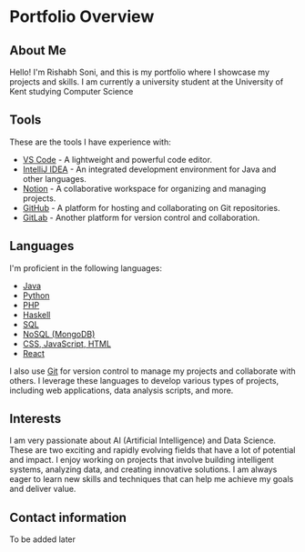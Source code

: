 # Portfolio Overview
## About Me

Hello! I'm Rishabh Soni, and this is my portfolio where I showcase my projects and skills.
I am currently a university student at the University of Kent studying Computer Science

## Tools
These are the tools I have experience with:

- [VS Code](https://code.visualstudio.com/) - A lightweight and powerful code editor.
- [IntelliJ IDEA](https://www.jetbrains.com/idea/) - An integrated development environment for Java and other languages.
- [Notion](https://www.notion.so/) - A collaborative workspace for organizing and managing projects.
- [GitHub](https://github.com/) - A platform for hosting and collaborating on Git repositories.
- [GitLab](https://gitlab.com/) - Another platform for version control and collaboration.

## Languages

I'm proficient in the following languages:
- [Java](https://www.oracle.com/java/)
- [Python](https://www.python.org/)
- [PHP](https://www.php.net/)
- [Haskell](https://www.haskell.org/)
- [SQL](https://www.mysql.com/)
- [NoSQL (MongoDB)](https://www.mysql.com/)
- [CSS, JavaScript, HTML](https://www.w3.org/standards/webdesign/htmlcss)
- [React](https://react.dev/)

I also use [Git](https://git-scm.com/) for version control to manage my projects and collaborate with others.
I leverage these languages to develop various types of projects, including web applications, data analysis scripts, and more.

## Interests

I am very passionate about AI (Artificial Intelligence) and Data Science. These are two exciting and rapidly evolving fields that have a lot of potential and impact. I enjoy working on projects that involve building intelligent systems, analyzing data, and creating innovative solutions. I am always eager to learn new skills and techniques that can help me achieve my goals and deliver value.

## Contact information

To be added later
